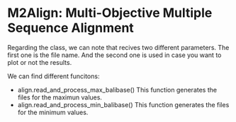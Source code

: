 # M2Align: Multi-Objective Multiple Sequence Alignment

Regarding the class, we can note that recives two different parameters. The first one is the file name. And the second one is used in case you want to plot or not the results.

We can find different funcitons:

- align.read_and_process_max_balibase() 
 This function generates the files for the maximun values.
- align.read_and_process_min_balibase()
This function generates the files for the minimum values.